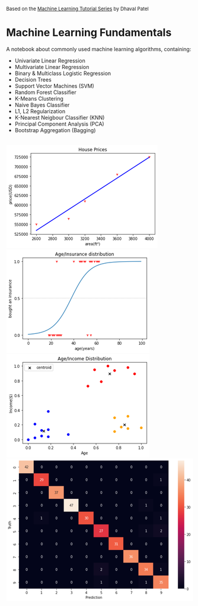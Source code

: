 <font size="2"> Based on the [Machine Learning Tutorial Series](https://www.youtube.com/watch?v=gmvvaobm7eQ) by Dhaval Patel</font>

# Machine Learning Fundamentals

A notebook about commonly used machine learning algorithms, containing:

- Univariate Linear Regression
- Multivariate Linear Regression
- Binary & Multiclass Logistic Regression
- Decision Trees
- Support Vector Machines (SVM)
- Random Forest Classifier
- K-Means Clustering
- Naive Bayes Classifier
- L1, L2 Regularization
- K-Nearest Neigbour Classifier (KNN)
- Principal Component Analysis (PCA)
- Bootstrap Aggregation (Bagging)

<br>![result](img/linear.png)
<br>![result](img/sigmoid.png)
<br>![result](img/cluster.png)
<br>![result](img/cm.png)
